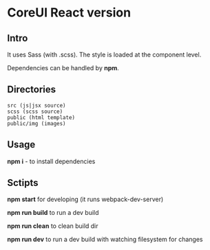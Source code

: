 # CoreUI React version

## Intro 

It uses Sass (with .scss). The style is loaded at the component level.

Dependencies can be handled by **npm**.

## Directories

```
src (js|jsx source)
scss (scss source)
public (html template)
public/img (images)
```

## Usage

**npm i** - to install dependencies

## Sctipts

**npm start** for developing (it runs webpack-dev-server)

**npm run build** to run a dev build

**npm run clean** to clean build dir

**npm run dev** to run a dev build with watching filesystem for changes 